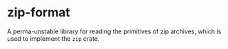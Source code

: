 # zip-format

A perma-unstable library for reading the primitives of zip archives, which is used to implement the `zip` crate.
